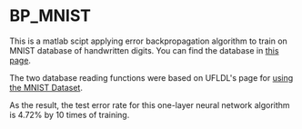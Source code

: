 # BP_MNIST

This is a matlab scipt applying error backpropagation algorithm to train on MNIST database of handwritten digits. You can find the database in [this page](https://yann.lecun.com/exdb/mnist).

The two database reading functions were based on UFLDL's page for [using the MNIST Dataset](http://ufldl.stanford.edu/wiki/index.php/Using_the_MNIST_Dataset).

As the result, the test error rate for this one-layer neural network algorithm is 4.72% by 10 times of training.